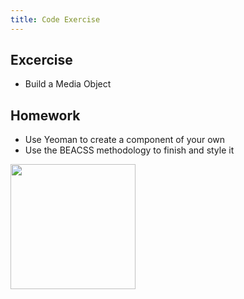 ```yaml
---
title: Code Exercise
---
```


## Excercise

- Build a Media Object


## Homework

- Use Yeoman to create a component of your own
- Use the BEACSS methodology to finish and style it


<img src="/img/yeoman.jpg" style="height: auto; width: 200px" >